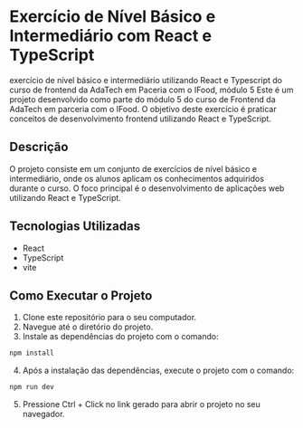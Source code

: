 # Exercício de Nível Básico e Intermediário com React e TypeScript

exercício de nível básico e intermediário utilizando React e Typescript do curso de frontend da AdaTech em Paceria com o IFood, módulo 5
Este é um projeto desenvolvido como parte do módulo 5 do curso de Frontend da AdaTech em parceria com o IFood. O objetivo deste exercício é praticar conceitos de desenvolvimento frontend utilizando React e TypeScript.

## Descrição
O projeto consiste em um conjunto de exercícios de nível básico e intermediário, onde os alunos aplicam os conhecimentos adquiridos durante o curso. O foco principal é o desenvolvimento de aplicações web utilizando React e TypeScript.

## Tecnologias Utilizadas
- React
- TypeScript
- vite

## Como Executar o Projeto
1. Clone este repositório para o seu computador.
2. Navegue até o diretório do projeto.
3. Instale as dependências do projeto com o comando:

```sh
npm install
```

4. Após a instalação das dependências, execute o projeto com o comando:

```sh
npm run dev
```

5. Pressione Ctrl + Click no link gerado para abrir o projeto no seu navegador.